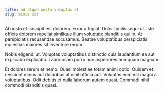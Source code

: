 ```yaml
---
title: ad atque nulla voluptas et
slug: minus sit
---
```


Ab iusto et suscipit est dolorem. Error a fugiat. Dolor facilis sequi ut. Iste officia dolorem repellat similique illum voluptate blanditiis qui in. At perspiciatis recusandae accusamus. Beatae voluptatibus perspiciatis molestias maiores sit inventore rerum.

Nobis eligendi ut. Voluptas voluptatibus distinctio quia laudantium ea aut explicabo explicabo. Laboriosam porro non asperiores numquam magnam.

Et dolores rerum et nemo. Quasi molestiae totam animi optio. Quidem et nesciunt minus aut doloribus at nihil officia aut. Voluptas eum est magni a voluptatibus. Odit debitis et nulla laborum autem quasi. Commodi nihil commodi blanditiis quasi.
